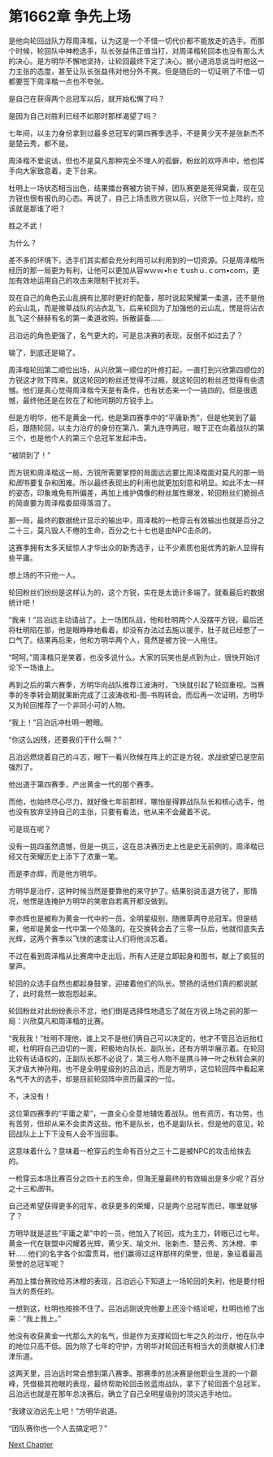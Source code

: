 # 第1662章 争先上场

是他向轮回战队力荐周泽楷，认为这是一个不惜一切代价都不能放走的选手。而那个时候，轮回队中神枪选手，队长张益伟正值当打，对周泽楷轮回本也没有那么大的决心。是方明华不懈地坚持，让轮回最终下定了决心。据小道消息说当时他这一力主张的态度，甚至让队长张益伟对他分外不爽。但是随后的一切证明了不惜一切都要签下周泽楷一点也不夸张。

是自己在获得两个总冠军以后，就开始松懈了吗？

是因为自己对胜利已经不如那时那样渴望了吗？

七年间，以主力身份拿到过最多总冠军的第四赛季选手，不是黄少天不是张新杰不是楚云秀，都不是。

周泽楷不爱说话，但也不是莫凡那种完全不理人的孤僻，粉丝的欢呼声中，他也挥手向大家致意着，走下台来。

杜明上一场状态相当出色，结果擂台赛被方锐干掉，团队赛更是死得窝囊，现在见方锐也很有报仇的心态。再说了，自己上场击败方锐以后，兴欣下一位上阵的，应该就是那谁了吧？

胜之不武！

为什么？

差不多的环境下，选手们其实都会充分利用可以利用到的一切资源。只是周泽楷所经历的那一局更为有利，让他可以更加从容wｗｗ•hｅｔushｕ.ｃoｍ•coｍ，更加有效地运用自己的攻击来限制干扰对手。

现在自己的角色云山乱拥有比那时更好的配备，那时说起荣耀第一柔道，还不是他的云山乱，而是微草战队的沾衣乱飞，后来轮回为了加强他的云山乱，愣是将沾衣乱飞这个赫赫有名的第一柔道收购，拆散装备……

吕泊远的角色更强了，名气更大的，可是总决赛的表现，反倒不如过去了？

输了，到底还是输了。

周泽楷轮回第二顺位出场，从兴欣第一顺位的叶修打起，一直打到兴欣第四顺位的方锐这才败下阵来。就这轮回的粉丝还觉得不过瘾，就这轮回的粉丝还觉得有些遗憾。他们是真心觉得周泽楷今天是有条件，也有状态来一个一挑四的。但是很遗憾，最终他还是在败在了和他同期的方锐手上。

但是方明华，他不是黄金一代，他是第四赛季中的“平庸新秀”，但是他笑到了最后，跟随轮回，以主力治疗的身份在第八、第九连夺两冠，眼下正在向着战队的第三个，也是他个人的第三个总冠军发起冲击。

“被阴到了！”

而方锐和周泽楷这一局，方锐所需要掌控的局面远远要比周泽楷面对莫凡的那一局和*图*书要复杂和困难。所以最终表现出的利用也就更加刻意和明显。如此不太一样的姿态，印象难免有所偏差，再加上维护偶像的粉丝属性爆发，轮回粉丝们脆弱点的简直要为周泽楷委屈得落泪了。

那一局，最终的数据统计显示的输出中，周泽楷的一枪穿云有效输出也就是百分之二十三，莫凡毁人不倦的生命，百分之七十七也是由NPC击杀的。

这赛季拥有太多天赋惊人才华出众的新秀选手，让不少素质也挺优秀的新人显得有些平庸。

想上场的不只他一人。

轮回粉丝们纷纷是这样认为的，这个方锐，实在是太诡计多端了。就看最后的数据统计吧！

“我来！”吕泊远主动请战了。上一场团队战，他和杜明两个人没摆平方锐，最后还将杜明陷在那，他是眼睁睁地看着，却没有办法过去施以援手，肚子就已经憋了一口气了。结果再后来，他和方明华两个人，竟然是被方锐一人拖住。

“呵呵。”周泽楷只是笑着，也没多说什么。大家的玩笑也是点到为止，很快开始讨论下一场谁上。

再到之后的第六赛季，方明华向战队推荐江波涛时，飞快就引起了轮回重视。当赛季的冬季转会期就果断完成了江波涛收和-图-书购转会。而后再一次证明，方明华又为轮回推荐了一个非同小可的人物。

“我上！”吕泊远冲杜明一瞪眼。

“你这么凶残，还要我们干什么啊？”

吕泊远燃烧着自己的斗志，眼下一看兴欣候在阵上的正是方锐，求战欲望已是空前强烈了。

他出道于第四赛季，产出黄金一代的那个赛季。

而他，也始终尽心尽力，就好像七年前那样，哪怕是得罪战队队长和核心选手，他也没有放弃坚持自己的主张，只要有看法，他从来不会藏着不说。

可是现在呢？

没有一挑四虽然遗憾，但是一挑三，这在总决赛历史上也是史无前例的，周泽楷已经又在荣耀历史上添下了浓重一笔。

而是李亦辉，而是他方明华。

方明华是治疗，这种时候当然是要靠他的来守护了。结果别说击退方锐了，那情况，他愣是连掩护方明华的笑歌自若离开都没做到。

李亦辉也是被称为黄金一代中的一员，全明星级别，随微草两夺总冠军。但是结果，他却是黄金一代中第一个陨落的。在交换转会去了三零一队后，他就彻底失去光辉，这两个赛季以飞快的速度让人们将他淡忘着。

不过在看到周泽楷从比赛席中走出后，所有人还是立即起身和图书，献上了疯狂的掌声。

轮回的众选手自然也都起身鼓掌，迎接着他们的队长。赞扬的话他们真的都说腻了，此时竟然一致抱怨起来。

轮回粉丝对此纷纷表示不忿，他们倒是选择性地遗忘了就在方锐上场之前的那一局：兴欣莫凡和周泽楷的比赛。

“我我我！”杜明不理他，谁上又不是他们俩自己可以决定的，他才不管吕泊远抬杠呢，杜明将自己迫切的一面，积极地向队长、副队长，还有方明华展示着。在轮回比较有话语权的，正副队长那不必说了，第三号人物不是携斗神一叶之秋转会来的天才级大神孙翔，也不是全明星级别的吕泊远，而是方明华，这位轮回阵中看起来名气不大的选手，却是目前轮回阵中资历最深的一位。

不，决没有！

这位第四赛季的“平庸之辈”，一直全心全意地辅佐着战队。他有资历，有功劳，也有苦劳，但却从来不会卖弄这些。他不是队长，也不是副队长，但是他的意见，轮回战队上上下下没有人会不当回事。

这意味着什么？意味着一枪穿云的生命有百分之三十二是被NPC的攻击给抹去的。

一枪穿云本场比赛百分之四十五的生命，但海无量最终的有效输出是多少呢？百分之十三和*图*书。

自己还希望获得更多的冠军，收获更多的荣耀，只是两个总冠军而已，哪里就够了？

方明华就是这些“平庸之辈”中的一员，他加入了轮回，成为主力，转眼已过七年。黄金一代在联盟中闪耀着光辉，黄少天、喻文州、张新杰、楚云秀、苏沐橙、李轩……他们的名字各个如雷贯耳，他们赢得过这样那样的荣誉，但是，象征着最高荣誉的总冠军呢？

再加上擂台赛败给苏沐橙的表现，吕泊远心下知道上一场轮回的失利，他是要付相当大的责任的。

一想到这，杜明也按捺不住了。吕泊远刚说完他要上还没个结论呢，杜明也抢了出来：“我上我上。”

他没有收获黄金一代那么大的名气，但是作为支撑轮回七年之久的治疗，他在队中的地位只高不低。因为除了七年的守护，方明华对轮回还有相当大的贡献被人们津津乐道。

这两天里，吕泊远时常会想到第八赛季。那赛季的总决赛是他职业生涯的一个巅峰，凭借极其抢眼的表现，最终帮助轮回击败蓝雨战队，拿下了轮回首个总冠军，吕泊远也就是在那年总决赛后，确立了自己全明星级别的顶尖选手地位。

“我建议泊远先上吧！”方明华说道。

“团队赛你也一个人去搞定吧？”



[Next Chapter](%E7%AC%AC1663%E7%AB%A0%203%EF%BC%8C%E7%99%BE%E5%88%86%E4%B9%8B%E4%B8%89.md)
